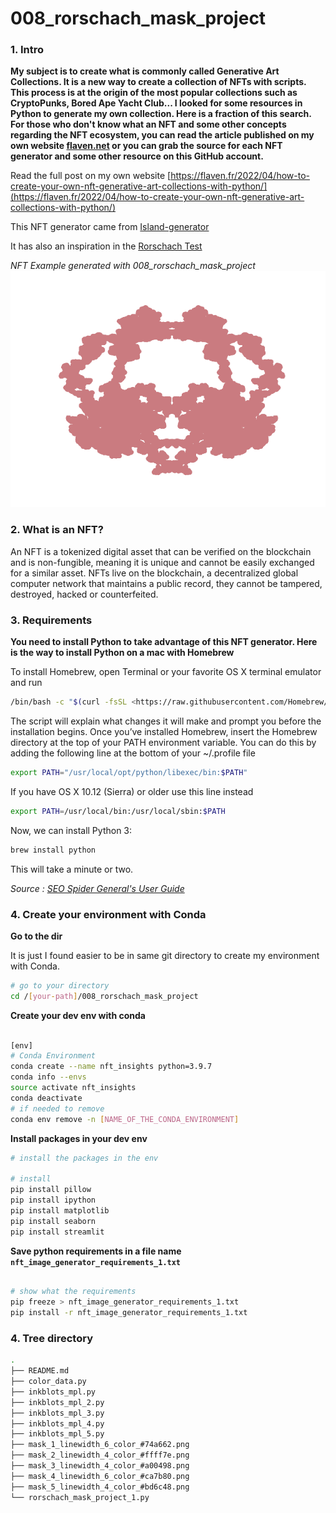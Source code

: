 # 008_rorschach_mask_project

### 1. Intro

**My subject is to create what is commonly called Generative Art Collections. It is a new way to create a collection of NFTs with scripts. This process is at the origin of the most popular collections such as CryptoPunks, Bored Ape Yacht Club... I looked for some resources in Python to generate my own collection. Here is a fraction of this search. For those who don't know what an NFT and some other concepts regarding the NFT ecosystem, you can read the article published on my own website [flaven.net](https://flaven.fr/) or you can grab the source for each NFT generator and some other resource on this GitHub account.**

Read the full post on my own website [https://flaven.fr/2022/04/how-to-create-your-own-nft-generative-art-collections-with-python/](https://flaven.fr/2022/04/how-to-create-your-own-nft-generative-art-collections-with-python/)


This NFT generator came from [Island-generator](https://github.com/DavidKohler/Inkblot)

It has also an inspiration in the [Rorschach Test](https://en.wikipedia.org/wiki/Rorschach_test)

*NFT Example generated with 008_rorschach_mask_project*
![NFT Example generated with 008_rorschach_mask_project](nft_example.png "NFT Example generated with 008_rorschach_mask_project")



### 2. What is an NFT?

An NFT is a tokenized digital asset that can be verified on the blockchain and is non-fungible, meaning it is unique and cannot be easily exchanged for a similar asset. NFTs live on the blockchain, a decentralized global computer network that maintains a public record, they cannot be tampered, destroyed, hacked or counterfeited.

### 3. Requirements

**You need to install Python to take advantage of this NFT generator. Here is the way to install Python on a mac with Homebrew**

To install Homebrew, open Terminal or your favorite OS X terminal emulator and run

```bash
/bin/bash -c "$(curl -fsSL <https://raw.githubusercontent.com/Homebrew/install/master/install.sh>)"
```

The script will explain what changes it will make and prompt you before the installation begins. Once you’ve installed Homebrew, insert the Homebrew directory at the top of your PATH environment variable. You can do this by adding the following line at the bottom of your ~/.profile file

```bash
export PATH="/usr/local/opt/python/libexec/bin:$PATH"
```

If you have OS X 10.12 (Sierra) or older use this line instead

```bash
export PATH=/usr/local/bin:/usr/local/sbin:$PATH
```

Now, we can install Python 3:

```bash
brew install python
```

This will take a minute or two.

*Source : [SEO Spider General's User Guide](https://docs.python-guide.org/starting/install3/osx/)*

### 4. Create your environment with Conda

**Go to the dir**

It is just I found easier to be in same git directory to create my environment with Conda.

```bash
# go to your directory
cd /[your-path]/008_rorschach_mask_project
```

**Create your dev env with conda**

```bash

[env]
# Conda Environment
conda create --name nft_insights python=3.9.7
conda info --envs
source activate nft_insights
conda deactivate
# if needed to remove
conda env remove -n [NAME_OF_THE_CONDA_ENVIRONMENT]

```

**Install packages in your dev env**

```bash
# install the packages in the env

# install
pip install pillow
pip install ipython
pip install matplotlib
pip install seaborn
pip install streamlit

```

**Save python requirements in a file name `nft_image_generator_requirements_1.txt`**

```bash

# show what the requirements
pip freeze > nft_image_generator_requirements_1.txt
pip install -r nft_image_generator_requirements_1.txt

```

### 4. Tree directory


```bash
.
├── README.md
├── color_data.py
├── inkblots_mpl.py
├── inkblots_mpl_2.py
├── inkblots_mpl_3.py
├── inkblots_mpl_4.py
├── inkblots_mpl_5.py
├── mask_1_linewidth_6_color_#74a662.png
├── mask_2_linewidth_4_color_#ffff7e.png
├── mask_3_linewidth_4_color_#a00498.png
├── mask_4_linewidth_6_color_#ca7b80.png
├── mask_5_linewidth_4_color_#bd6c48.png
└── rorschach_mask_project_1.py
```



